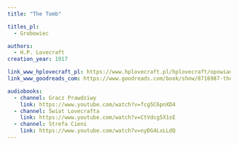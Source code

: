 ```yaml
---
title: "The Tomb"

titles_pl:
  - Grobowiec

authors:
  - H.P. Lovecraft
creation_year: 1917

link_www_hplovecraft_pl: https://www.hplovecraft.pl/hplovecraft/opowiadania-nowele-powiesci/the-tomb/
link_www_goodreads_com: https://www.goodreads.com/book/show/8716987-the-tomb

audiobooks:
  - channel: Gracz Prawdziwy
    link: https://www.youtube.com/watch?v=fcg5C6pnXD4
  - channel: Świat Lovecrafta
    link: https://www.youtube.com/watch?v=CtVdcg5X1sE
  - channel: Strefa Cieni
    link: https://www.youtube.com/watch?v=nyDG4LxLLdQ
---
```



